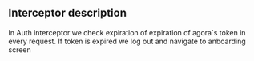 ## Interceptor description
In Auth interceptor we check expiration of expiration of agora`s token in every request. If token is expired we log out and navigate to anboarding screen
 